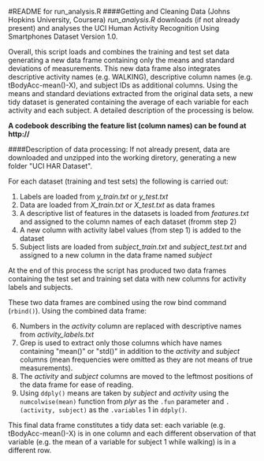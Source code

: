 #README for run_analysis.R
####Getting and Cleaning Data (Johns Hopkins University, Coursera)
*run_analysis.R* downloads (if not already present) and analyses the UCI Human Activity Recognition Using Smartphones Dataset Version 1.0. 

Overall, this script loads and combines the training and test set data generating a new data frame containing only the means and standard deviations of measurements. This new data frame also integrates descriptive activity names (e.g. WALKING), descriptive column names (e.g. tBodyAcc-mean()-X), and subject IDs as additional columns. Using the means and standard deviations extracted from the original data sets, a new tidy dataset is generated containing the average of each variable for each activity and each subject. A detailed description of the processing is below.

**A codebook describing the feature list (column names) can be found at http://**

####Description of data processing:
If not already present, data are downloaded and unzipped into the working diretory, generating a new folder "UCI HAR Dataset".

For each dataset (training and test sets) the following is carried out:

1. Labels are loaded from *y_train.txt* or *y_test.txt*
2. Data are loaded from *X_train.txt* or *X_test.txt* as data frames
3. A descriptive list of features in the datasets is loaded from *features.txt* and assigned to the column names of each dataset (fromm step 2)
4. A new column with activity label values (from step 1) is added to the dataset
5. Subject lists are loaded from *subject_train.txt* and *subject_test.txt* and assigned to a new column in the data frame named *subject*

At the end of this process the script has produced two data frames containing the test set and training set data with new columns for activity labels and subjects.

These two data frames are combined using the row bind command (`rbind()`). Using the combined data frame:

6. Numbers in the *activity* column are replaced with descriptive names from *activity_labels.txt* 
7. Grep is used to extract only those columns which have names containing "mean()" or "std()" in addition to the *activity* and *subject* columns (mean frequencies were omitted as they are not means of true measurements). 
8. The *activity* and *subject* columns are moved to the leftmost positions of the data frame for ease of reading.
9. Using `ddply()` means are taken by *subject* and *activity* using the `numcolwise(mean)` function from *plyr* as the `.fun` parameter and `.(activity, subject)` as the `.variables` 1 in `ddply()`.

This final data frame constitutes a tidy data set: each variable (e.g. tBodyAcc-mean()-X)  is in one column and each different observation of that variable (e.g. the mean of a variable for subject 1 while walking) is in a different row.

